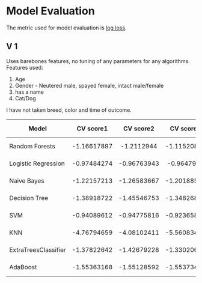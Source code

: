 Model Evaluation
================

The metric used for model evaluation is [log loss][logLoss].

V 1
---
Uses barebones features, no tuning of any parameters for any algorithms.
Features used:

1. Age
2. Gender - Neutered male, spayed female, intact male/female
3. has a name
4. Cat/Dog

I have not taken breed, color and time of outcome.

|Model                 | CV score1   | CV score2   | CV score3   | test score | timeit   |
| -------------------- |:-----------:|:-----------:|:-----------:|:----------:|:--------:|
| Random Forests       | -1.16617897 | -1.2112944  | -1.11520838 | 1.12426    | 3.24 s   |
| Logistic Regression  | -0.97484274 | -0.96763943 | -0.9647996  | 0.96547    | 464 ms   |
| Naive Bayes          | -1.22157213 | -1.26583667 | -1.20188548 | 1.21500    | 4.49 ms  |
| Decision Tree        | -1.38918722 | -1.45546753 | -1.34826891 | 1.24844    | 13 ms    |
| SVM                  | -0.94089612 | -0.94775816 | -0.92365895 | 0.93214    | 1min 36s |
| KNN                  | -4.76794659 | -4.08102411 | -5.56083471 | 4.42387    | 73.4 ms  |
| ExtraTreesClassifier | -1.37822642 | -1.42679228 | -1.33020657 | 1.22868    | 88 ms    |
| AdaBoost             | -1.55363168 | -1.55128592 | -1.55373471 | 1.55451    | 789 ms   |


[logLoss]: https://www.kaggle.com/wiki/LogarithmicLoss


